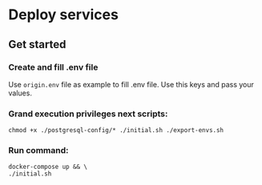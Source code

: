 # Deploy services



## Get started

### Create and fill .env file
Use `origin.env` file as example to fill .env file. Use this keys and pass your values.

### Grand execution privileges next scripts:
```shell
chmod +x ./postgresql-config/* ./initial.sh ./export-envs.sh
```

### Run command:
```shell
docker-compose up && \
./initial.sh
```